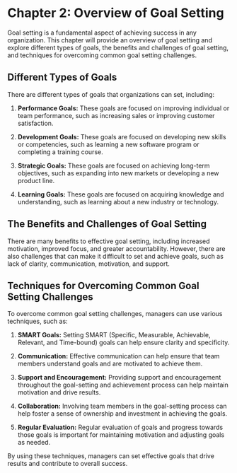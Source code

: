 Chapter 2: Overview of Goal Setting
===================================

Goal setting is a fundamental aspect of achieving success in any organization. This chapter will provide an overview of goal setting and explore different types of goals, the benefits and challenges of goal setting, and techniques for overcoming common goal setting challenges.

Different Types of Goals
------------------------

There are different types of goals that organizations can set, including:

1. **Performance Goals:** These goals are focused on improving individual or team performance, such as increasing sales or improving customer satisfaction.

2. **Development Goals:** These goals are focused on developing new skills or competencies, such as learning a new software program or completing a training course.

3. **Strategic Goals:** These goals are focused on achieving long-term objectives, such as expanding into new markets or developing a new product line.

4. **Learning Goals:** These goals are focused on acquiring knowledge and understanding, such as learning about a new industry or technology.

The Benefits and Challenges of Goal Setting
-------------------------------------------

There are many benefits to effective goal setting, including increased motivation, improved focus, and greater accountability. However, there are also challenges that can make it difficult to set and achieve goals, such as lack of clarity, communication, motivation, and support.

Techniques for Overcoming Common Goal Setting Challenges
--------------------------------------------------------

To overcome common goal setting challenges, managers can use various techniques, such as:

1. **SMART Goals:** Setting SMART (Specific, Measurable, Achievable, Relevant, and Time-bound) goals can help ensure clarity and specificity.

2. **Communication:** Effective communication can help ensure that team members understand goals and are motivated to achieve them.

3. **Support and Encouragement:** Providing support and encouragement throughout the goal-setting and achievement process can help maintain motivation and drive results.

4. **Collaboration:** Involving team members in the goal-setting process can help foster a sense of ownership and investment in achieving the goals.

5. **Regular Evaluation:** Regular evaluation of goals and progress towards those goals is important for maintaining motivation and adjusting goals as needed.

By using these techniques, managers can set effective goals that drive results and contribute to overall success.

